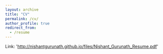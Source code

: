 ```yaml
---
layout: archive
title: "CV"
permalink: /cv/
author_profile: true
redirect_from:
  - /resume
---
```


Link: 'http://nishantgurunath.github.io/files/Nishant_Gurunath_Resume.pdf'
